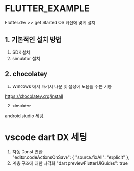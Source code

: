# FLUTTER_EXAMPLE

Flutter.dev >> get Started
OS 버전에 맞게 설치

## 1. 기본적인 설치 방법

1. SDK 설치
2. simulator 설치

## 2. chocolatey

1. Windows 에서 패키지 다운 및 설정에 도움을 주는 기능

https://chocolatey.org/install

2. simulator

android studio 세팅.

# vscode dart DX 세팅

1. 자동 Const 변환  
   "editor.codeActionsOnSave": {
   "source.fixAll": "explicit"
   },
2. 계층 구조에 대한 시각화
   "dart.previewFlutterUiGuides": true
